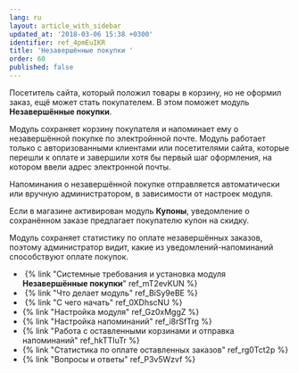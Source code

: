 ```yaml
---
lang: ru
layout: article_with_sidebar
updated_at: '2018-03-06 15:38 +0300'
identifier: ref_4pmEuIKR
title: 'Незавершённые покупки '
order: 60
published: false
---
```

Посетитель сайта, который положил товары в корзину, но не оформил заказ, ещё может стать покупателем. В этом поможет модуль **Незавершённые покупки**.

Модуль сохраняет корзину покупателя и напоминает ему о незавершённой покупке по электройнной почте. Модуль работает только с авторизованными клиентами или посетителями сайта, которые перешли к оплате и завершили хотя бы первый шаг оформления, на котором ввели адрес электронной почты. 

Напоминания о незавершённой покупке отправляется автоматически или вручную администратором, в зависимости от настроек модуля.

Если в магазине активирован модуль **Купоны**, уведомление о сохранённом заказе предлагает покупателю купон на скидку.

Модуль сохраняет статистику по оплате незавершённых заказов, поэтому администратор видит, какие из уведомлений-напоминаний способствуют оплате покупок.

*   {% link "Системные требования и установка модуля **Незавершённые покупки**" ref_mT2evKUN %}
*   {% link "Что делает модуль" ref_BiSy9eBE %}
*   {% link "С чего начать" ref_0XDhscNU %}
*   {% link "Настройка модуля" ref_Gz0xMggZ %}
*   {% link "Настройка напоминаний" ref_i8rSfTrg %}
*   {% link "Работа с оставленными корзинами и отправка напоминаний" ref_hkTTIuTr %}
*   {% link "Статистика по оплате оставленных заказов" ref_rg0Tct2p %}
*   {% link "Вопросы и ответы" ref_P3v5Wzvf %}

